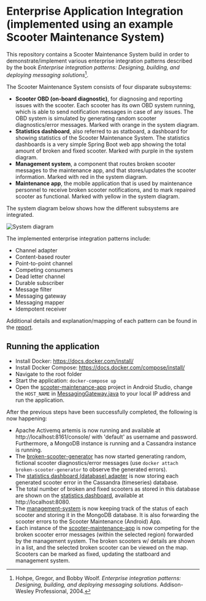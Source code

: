 # Enterprise Application Integration (implemented using an example Scooter Maintenance System)
This repository contains a Scooter Maintenance System build in order to demonstrate/implement various enterprise integration patterns described by the book _Enterprise integration patterns: Designing, building, and deploying messaging solutions_[^1].

The Scooter Maintenance System consists of four disparate subsystems:
- **Scooter OBD (on-board diagnostic)**, for diagnosing and reporting issues with the scooter. Each scooter has its own OBD system running, which is able to send notification messages in case of any issues. The OBD system is simulated by generating random scooter diagnostics/error messages. Marked with orange in the system diagram.
- **Statistics dashboard**, also referred to as statboard, a dashboard for showing statistics of the Scooter Maintenance System. The statistics dashboards is a very simple Spring Boot web app showing the total amount of broken and fixed scooter. Marked with purple in the system diagram.
- **Management system**, a component that routes broken scooter messages to the maintenance app, and that stores/updates the scooter information. Marked with red in the system diagram.
- **Maintenance app**, the mobile application that is used by maintenance personnel to receive broken scooter notifications, and to mark repaired scooter as functional. Marked with yellow in the system diagram.

The system diagram below shows how the different subsystems are integrated.

![System diagram](https://github.com/rriesebos/enterprise-application-integration/blob/main/images/diagrams/system-diagram.png)

The implemented enterprise integration patterns include:
- Channel adapter
- Content-based router
- Point-to-point channel
- Competing consumers
- Dead letter channel
- Durable subscriber
- Message filter
- Messaging gateway
- Messaging mapper
- Idempotent receiver

Additional details and explanation/mapping of each pattern can be found in the [report](https://github.com/rriesebos/enterprise-application-integration/blob/main/report.pdf).

## Running the application
- Install Docker: <https://docs.docker.com/install/>
- Install Docker Compose: <https://docs.docker.com/compose/install/>
- Navigate to the root folder
- Start the application: `docker-compose up`
- Open the [scooter-maintenance-app](https://github.com/rriesebos/enterprise-application-integration/tree/main/scooter-maintenance-app) project in Android Studio, change the `HOST_NAME` in [MessagingGateway.java](https://github.com/rriesebos/enterprise-application-integration/blob/main/scooter-maintenance-app/app/src/main/java/com/eai/scootermaintenanceapp/messaging/MessagingGateway.java) to your local IP address and run the application.

After the previous steps have been successfully completed, the following is now happening:
- Apache Activemq artemis is now running and available at http://localhost:8161/console/ with 'default' as username and password. Furthermore, a MongoDB instance is running and a Cassandra instance is running.
- The [broken-scooter-generator](https://github.com/rriesebos/enterprise-application-integration/tree/main/broken-scooter-generator) has now started generating random, fictional scooter diagnostics/error messages (use `docker attach broken-scooter-generator` to observe the generated errors). 
- The [statistics dashboard (database) adapter](https://github.com/rriesebos/enterprise-application-integration/tree/main/statboard-adapter) is now storing each generated scooter error in the Cassandra (timeseries) database.
- The total number of broken and fixed scooters as stored in this database are shown on the [statistics dashboard](https://github.com/rriesebos/enterprise-application-integration/tree/main/statboard), available at http://localhost:8080. 
- The [management-system](https://github.com/rriesebos/enterprise-application-integration/tree/main/management-system) is now keeping track of the status of each scooter and storing it in the MongoDB database. It is also forwarding the scooter errors to the Scooter Maintenance (Android) App.
- Each instance of the [scooter-maintenance-app](https://github.com/rriesebos/enterprise-application-integration/tree/main/scooter-maintenance-app) is now competing for the broken scooter error messages (within the selected region) forwarded by the management system. The broken scooters w/ details are shown in a list, and the selected broken scooter can be viewed on the map. Scooters can be marked as fixed, updating the statboard and management system.

[^1]: Hohpe, Gregor, and Bobby Woolf. _Enterprise integration patterns: Designing, building, and deploying messaging solutions._ Addison-Wesley Professional, 2004.
